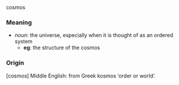 cosmos
### Meaning
+ _noun_: the universe, especially when it is thought of as an ordered system
	+ __eg__: the structure of the cosmos

### Origin

[cosmos] Middle English: from Greek kosmos ‘order or world’.
